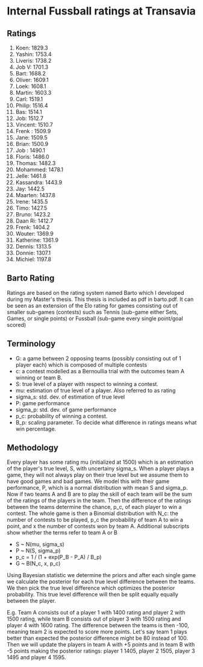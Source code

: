 # Internal Fussball ratings at Transavia
## Ratings
1. Koen: 1829.3 
2. Yashin: 1753.4 
3. Liveris: 1738.2 
4. Job V: 1701.3 
5. Bart: 1688.2 
6. Oliver: 1609.1 
7. Loek: 1608.1 
8. Martin: 1603.3 
9. Carl: 1519.1 
10. Philip: 1516.4 
11. Bas: 1514.1 
12. Job: 1512.7 
13. Vincent: 1510.7 
14. Frenk : 1509.9 
15. Jane: 1509.5 
16. Brian: 1500.9 
17. Job : 1490.1 
18. Floris: 1486.0 
19. Thomas: 1482.3 
20. Mohammed: 1478.1 
21. Jelle: 1461.8 
22. Kassandra: 1443.9 
23. Jay: 1442.5 
24. Maarten: 1437.8 
25. Irene: 1435.5 
26. Timo: 1427.5 
27. Bruno: 1423.2 
28. Daan Ri: 1412.7 
29. Frenk: 1404.2 
30. Wouter: 1369.9 
31. Katherine: 1361.9 
32. Dennis: 1313.5 
33. Donnie: 1307.1 
34. Michiel: 1197.8 

## Barto Rating
Ratings are based on the rating system named Barto which I developed during my Master's thesis. This thesis is included as pdf in barto.pdf. It can be seen as an extension of the Elo rating for games consisting out of smaller sub-games (contests) such as Tennis (sub-game either Sets, Games, or single points) or Fussball (sub-game every single point/goal scored)
## Terminology
- G: a game between 2 opposing teams (possibly consisting out of 1 player each) which is composed of multiple contests
- c: a contest modelled as a Bernoullia trial with the outcomes team A winning or team B.
- S: true level of a player with respect to winning a contest.
- mu: estimation of true level of a player. Also referred to as rating
- sigma_s: std. dev. of estimation of true level
- P: game performance
- sigma_p: std. dev. of game performance
- p_c: probability of winning a contest.
- B_p: scaling parameter. To decide what difference in ratings means what win percentage.
## Methodology
Every player has some rating mu (initialized at 1500) which is an estimation of the player's true level, S, with uncertainy sigma_s. When a player plays a game, they will not always play on their true level but we assume them to have good games and bad games. We model this with their game performance, P, which is a normal distribution with mean S and sigma_p. Now if two teams A and B are to play the skill of each team will be the sum of the ratings of the players in the team. Then the difference of the ratings between the teams determine the chance, p_c, of each player to win a contest. The whole game is then a Binomial distribution with N_c: the number of contests to be played, p_c the probability of team A to win a point, and x the number of contests won by team A. Additional subscripts show whether the terms refer to team A or B
- S ~ N(mu, sigma_s)
- P ~ N(S, sigma_p)
- p_c = 1 / (1 + exp(P_B - P_A) / B_p)
- G ~ B(N_c, x, p_c)

Using Bayesian statistic we determine the priors and after each single game we calculate the posterior for each true level difference between the teams. We then pick the true level difference which optimizes the posterior probability. This true level difference will then be split equally equally between the player. 

E.g. Team A consists out of a player 1 with 1400 rating and player 2 with 1500 rating, while team B consists out of player 3 with 1500 rating and player 4 with 1600 rating. The difference between the teams is then -100, meaning team 2 is expected to score more points. Let's say team 1 plays better than expected the posterior difference might be 80 instead of 100. Then we will update the players in team A with +5 points and in team B with -5 points making the posterior ratings: player 1 1405, player 2 1505, player 3 1495 and player 4 1595.